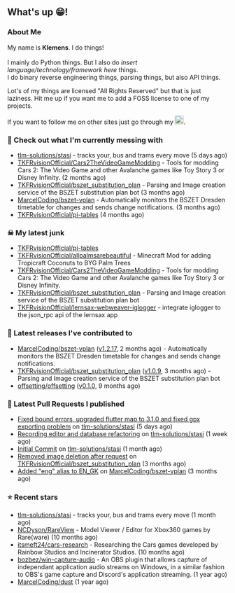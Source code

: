 ## What's up 😁!




### About Me

My name is **Klemens**. I do things!
<br><br>
I mainly do Python things. But I also do *insert language/technology/framework here* things.
<br>
I do binary reverse engineering things, parsing things, but also API things.

Lot's of my things are licensed "All Rights Reserved" but that is just laziness. Hit me up if you want me to add a FOSS license to one of my projects.

If you want to follow me on other sites just go through my [<img alt="linktree" width="20px" src="https://res.cloudinary.com/crunchbase-production/image/upload/c_lpad,f_auto,q_auto:eco,dpr_1/h90nveymaytblh5fldz8" />](https://linktr.ee/tkfrvision).

### 🥴 Check out what I'm currently messing with

- [tlm-solutions/stasi](https://github.com/tlm-solutions/stasi) - tracks your, bus and trams every move (5 days ago)
- [TKFRvisionOfficial/Cars2TheVideoGameModding](https://github.com/TKFRvisionOfficial/Cars2TheVideoGameModding) - Tools for modding Cars 2: The Video Game and other Avalanche games like Toy Story 3 or Disney Infinity. (2 months ago)
- [TKFRvisionOfficial/bszet_substitution_plan](https://github.com/TKFRvisionOfficial/bszet_substitution_plan) - Parsing and Image creation service of the BSZET substitution plan bot (3 months ago)
- [MarcelCoding/bszet-vplan](https://github.com/MarcelCoding/bszet-vplan) - Automatically monitors the BSZET Dresden timetable for changes and sends change notifications.  (3 months ago)
- [TKFRvisionOfficial/pi-tables](https://github.com/TKFRvisionOfficial/pi-tables) (4 months ago)

### ☠ My latest junk

- [TKFRvisionOfficial/pi-tables](https://github.com/TKFRvisionOfficial/pi-tables)
- [TKFRvisionOfficial/allpalmsarebeautiful](https://github.com/TKFRvisionOfficial/allpalmsarebeautiful) - Minecraft Mod for adding Tropicraft Coconuts to BYG Palm Trees
- [TKFRvisionOfficial/Cars2TheVideoGameModding](https://github.com/TKFRvisionOfficial/Cars2TheVideoGameModding) - Tools for modding Cars 2: The Video Game and other Avalanche games like Toy Story 3 or Disney Infinity.
- [TKFRvisionOfficial/bszet_substitution_plan](https://github.com/TKFRvisionOfficial/bszet_substitution_plan) - Parsing and Image creation service of the BSZET substitution plan bot
- [TKFRvisionOfficial/lernsax-webweaver-iglogger](https://github.com/TKFRvisionOfficial/lernsax-webweaver-iglogger) - integrate iglogger to the json_rpc api of the lernsax app

### 🔭 Latest releases I've contributed to

- [MarcelCoding/bszet-vplan](https://github.com/MarcelCoding/bszet-vplan) ([v1.2.17](https://github.com/MarcelCoding/bszet-vplan/releases/tag/v1.2.17), 2 months ago) - Automatically monitors the BSZET Dresden timetable for changes and sends change notifications. 
- [TKFRvisionOfficial/bszet_substitution_plan](https://github.com/TKFRvisionOfficial/bszet_substitution_plan) ([v1.0.9](https://github.com/TKFRvisionOfficial/bszet_substitution_plan/releases/tag/v1.0.9), 3 months ago) - Parsing and Image creation service of the BSZET substitution plan bot
- [offsetting/offsetting](https://github.com/offsetting/offsetting) ([v0.1.0](https://github.com/offsetting/offsetting/releases/tag/v0.1.0), 9 months ago)

### 🔨 Latest Pull Requests I published

- [Fixed bound errors, upgraded flutter map to 3.1.0 and fixed gpx exporting problem](https://github.com/tlm-solutions/stasi/pull/7) on [tlm-solutions/stasi](https://github.com/tlm-solutions/stasi) (5 days ago)
- [Recording editor and database refactoring](https://github.com/tlm-solutions/stasi/pull/4) on [tlm-solutions/stasi](https://github.com/tlm-solutions/stasi) (1 week ago)
- [Initial Commit](https://github.com/tlm-solutions/stasi/pull/1) on [tlm-solutions/stasi](https://github.com/tlm-solutions/stasi) (1 month ago)
- [Removed image deletion after request](https://github.com/TKFRvisionOfficial/bszet_substitution_plan/pull/52) on [TKFRvisionOfficial/bszet_substitution_plan](https://github.com/TKFRvisionOfficial/bszet_substitution_plan) (3 months ago)
- [Added &#34;eng&#34; alias to EN_GK](https://github.com/MarcelCoding/bszet-vplan/pull/154) on [MarcelCoding/bszet-vplan](https://github.com/MarcelCoding/bszet-vplan) (3 months ago)

### ⭐ Recent stars

- [tlm-solutions/stasi](https://github.com/tlm-solutions/stasi) - tracks your, bus and trams every move (1 month ago)
- [NCDyson/RareView](https://github.com/NCDyson/RareView) - Model Viewer / Editor for Xbox360 games by Rare(ware) (10 months ago)
- [itsmeft24/cars-research](https://github.com/itsmeft24/cars-research) - Researching the Cars games developed by Rainbow Studios and Incinerator Studios. (10 months ago)
- [bozbez/win-capture-audio](https://github.com/bozbez/win-capture-audio) - An OBS plugin that allows capture of independant application audio streams on Windows, in a similar fashion to OBS&#39;s game capture and Discord&#39;s application streaming. (1 year ago)
- [MarcelCoding/dust](https://github.com/MarcelCoding/dust) (1 year ago)
